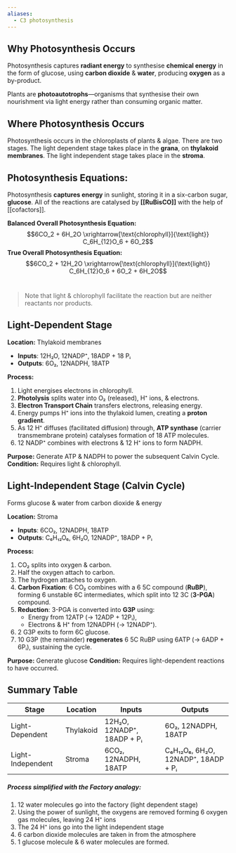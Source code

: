 ```yaml
---
aliases:
  - C3 photosynthesis
---
```

## Why Photosynthesis Occurs

Photosynthesis captures **radiant energy** to synthesise **chemical energy** in the form of glucose, using **carbon dioxide** & **water**, producing **oxygen** as a by-product.

Plants are **photoautotrophs**—organisms that synthesise their own nourishment via light energy rather than consuming organic matter.

## Where Photosynthesis Occurs

Photosynthesis occurs in the chloroplasts of plants & algae. There are two stages. The light dependent stage takes place in the **grana**, on **thylakoid membranes**. The light independent stage takes place in the **stroma**. 

## Photosynthesis Equations:

Photosynthesis **captures energy** in sunlight, storing it in a six-carbon sugar, **glucose**. All of the reactions are catalysed by **[[RuBisCO]]** with the help of [[cofactors]].

**Balanced Overall Photosynthesis Equation:**$$6CO_2 + 6H_2O \xrightarrow[\text{chlorophyll}]{\text{light}} C_6H_{12}O_6 + 6O_2$$
**True Overall Photosynthesis Equation:**
$$6CO_2 + 12H_2O \xrightarrow[\text{chlorophyll}]{\text{light}} C_6H_{12}O_6 + 6O_2 + 6H_2O$$​​
> Note that light & chlorophyll facilitate the reaction but are neither reactants nor products.

## Light-Dependent Stage

**Location:** Thylakoid membranes
- **Inputs**: 12H₂O, 12NADP⁺, 18ADP + 18 Pᵢ
- **Outputs**: 6O₂, 12NADPH, 18ATP

**Process:**
1. Light energises electrons in chlorophyll.
2. **Photolysis** splits water into O₂ (released), H⁺ ions, & electrons.
3. **Electron Transport Chain** transfers electrons, releasing energy.
4. Energy pumps H⁺ ions into the thylakoid lumen, creating a **proton gradient**.
5. As 12 H⁺ diffuses (facilitated diffusion) through, **ATP synthase** (carrier transmembrane protein) catalyses formation of 18 ATP molecules.
6. 12 NADP⁺ combines with electrons & 12 H⁺ ions to form NADPH.

**Purpose:** Generate ATP & NADPH to power the subsequent Calvin Cycle.  
**Condition:** Requires light & chlorophyll.

## Light-Independent Stage (Calvin Cycle)

Forms glucose & water from carbon dioxide & energy

**Location:** Stroma
- **Inputs**: 6CO₂, 12NADPH, 18ATP
- **Outputs**: C₆H₁₂O₆, 6H₂O, 12NADP⁺, 18ADP + Pᵢ

**Process:**
1. CO₂ splits into oxygen & carbon.
2. Half the oxygen attach to carbon.
3. The hydrogen attaches to oxygen.
4. **Carbon Fixation**: 6 CO₂ combines with a 6 5C compound (**RuBP**), forming 6 unstable 6C intermediates, which split into 12 3C (**3-PGA**) compound.
5. **Reduction**: 3-PGA is converted into **G3P** using:
    - Energy from 12ATP (→ 12ADP + 12Pᵢ),
    - Electrons & H⁺ from 12NADPH (→ 12NADP⁺).    
6. 2 G3P exits to form 6C glucose.
7. 10 G3P (the remainder) **regenerates** 6 5C RuBP using 6ATP (→ 6ADP + 6Pᵢ), sustaining the cycle.

**Purpose:** Generate glucose 
**Condition:** Requires light-dependent reactions to have occurred.
## Summary Table

| Stage             | Location  | Inputs                     | Outputs                            |
| ----------------- | --------- | -------------------------- | ---------------------------------- |
| Light-Dependent   | Thylakoid | 12H₂O, 12NADP⁺, 18ADP + Pᵢ | 6O₂, 12NADPH, 18ATP                |
| Light-Independent | Stroma    | 6CO₂, 12NADPH, 18ATP       | C₆H₁₂O₆, 6H₂O, 12NADP⁺, 18ADP + Pᵢ |
##### Process simplified with the Factory analogy:

1. 12 water molecules go into the factory (light dependent stage)
2. Using the power of sunlight, the oxygens are removed forming 6 oxygen gas molecules, leaving 24 H⁺ ions
3. The 24 H⁺ ions go into the light independent stage
4. 6 carbon dioxide molecules are taken in from the atmosphere
5. 1 glucose molecule & 6 water molecules are formed.